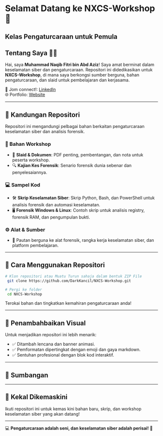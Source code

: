 <h1>Selamat Datang ke NXCS-Workshop 🚀</h1>

<h2>Kelas Pengaturcaraan untuk Pemula</h2>

## Tentang Saya 👨‍💻
Hai, saya **Muhammad Naqib Fitri bin Abd Aziz**! 
Saya amat berminat dalam keselamatan siber dan pengaturcaraan. Repositori ini didedikasikan untuk **NXCS-Workshop**, di mana saya berkongsi sumber berguna, bahan pengaturcaraan, dan slaid untuk pembelajaran dan kerjasama.

🔗 Jom connect!: [LinkedIn](https://www.linkedin.com/in/naqib-fitri)  
🌐 Portfolio: [Website](http://qibby.my)

---

## 📂 Kandungan Repositori
Repositori ini mengandungi pelbagai bahan berkaitan pengaturcaraan keselamatan siber dan analisis forensik.

### 📜 Bahan Workshop
- 📝 **Slaid & Dokumen**: PDF penting, pembentangan, dan nota untuk peserta workshop.
- 🔍 **Kajian Kes Forensik**: Senario forensik dunia sebenar dan penyelesaiannya.

### 💻 Sampel Kod
- 🛠 **Skrip Keselamatan Siber**: Skrip Python, Bash, dan PowerShell untuk analisis forensik dan automasi keselamatan.
- 🖥 **Forensik Windows & Linux**: Contoh skrip untuk analisis registry, forensik RAM, dan pengumpulan bukti.

### ⚙️ Alat & Sumber
- 🔗 Pautan berguna ke alat forensik, rangka kerja keselamatan siber, dan platform pembelajaran.

---

## 🚀 Cara Menggunakan Repositori
```bash
# Klon repositori atau Muatu Turun sahaja dalam bentuk ZIP File
 git clone https://github.com/DarkKancil/NXCS-Workshop.git

# Pergi ke folder
 cd NXCS-Workshop
```
Terokai bahan dan tingkatkan kemahiran pengaturcaraan anda!

---

## 🎨 Penambahbaikan Visual
Untuk menjadikan repositori ini lebih menarik:
- ✅ Ditambah lencana dan banner animasi.
- ✅ Pemformatan dipertingkat dengan emoji dan gaya markdown.
- ✅ Sentuhan profesional dengan blok kod interaktif.

---

## 🤝 Sumbangan

---

## 📢 Kekal Dikemaskini
Ikuti repositori ini untuk kemas kini bahan baru, skrip, dan workshop keselamatan siber yang akan datang!

---

💻 **Pengaturcaraan adalah seni, dan keselamatan siber adalah perisai!** 🔐
